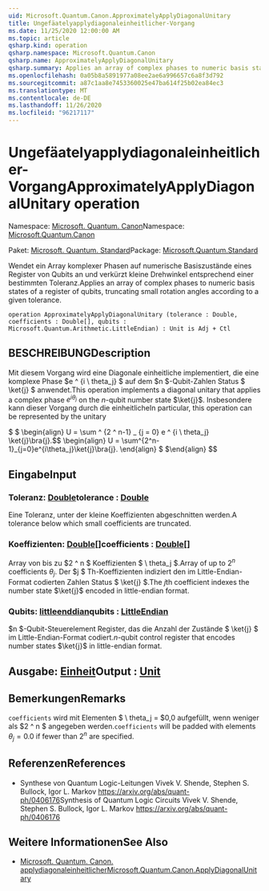 ```yaml
---
uid: Microsoft.Quantum.Canon.ApproximatelyApplyDiagonalUnitary
title: Ungefäatelyapplydiagonaleinheitlicher-Vorgang
ms.date: 11/25/2020 12:00:00 AM
ms.topic: article
qsharp.kind: operation
qsharp.namespace: Microsoft.Quantum.Canon
qsharp.name: ApproximatelyApplyDiagonalUnitary
qsharp.summary: Applies an array of complex phases to numeric basis states of a register of qubits, truncating small rotation angles according to a given tolerance.
ms.openlocfilehash: 0a05b8a5891977a08ee2ae6a996657c6a8f3d792
ms.sourcegitcommit: a87c1aa8e7453360025e47ba614f25b02ea84ec3
ms.translationtype: MT
ms.contentlocale: de-DE
ms.lasthandoff: 11/26/2020
ms.locfileid: "96217117"
---
```

# <a name="approximatelyapplydiagonalunitary-operation"></a><span data-ttu-id="e0a1d-102">Ungefäatelyapplydiagonaleinheitlicher-Vorgang</span><span class="sxs-lookup"><span data-stu-id="e0a1d-102">ApproximatelyApplyDiagonalUnitary operation</span></span>

<span data-ttu-id="e0a1d-103">Namespace: [Microsoft. Quantum. Canon](xref:Microsoft.Quantum.Canon)</span><span class="sxs-lookup"><span data-stu-id="e0a1d-103">Namespace: [Microsoft.Quantum.Canon](xref:Microsoft.Quantum.Canon)</span></span>

<span data-ttu-id="e0a1d-104">Paket: [Microsoft. Quantum. Standard](https://nuget.org/packages/Microsoft.Quantum.Standard)</span><span class="sxs-lookup"><span data-stu-id="e0a1d-104">Package: [Microsoft.Quantum.Standard](https://nuget.org/packages/Microsoft.Quantum.Standard)</span></span>


<span data-ttu-id="e0a1d-105">Wendet ein Array komplexer Phasen auf numerische Basiszustände eines Register von Qubits an und verkürzt kleine Drehwinkel entsprechend einer bestimmten Toleranz.</span><span class="sxs-lookup"><span data-stu-id="e0a1d-105">Applies an array of complex phases to numeric basis states of a register of qubits, truncating small rotation angles according to a given tolerance.</span></span>

```qsharp
operation ApproximatelyApplyDiagonalUnitary (tolerance : Double, coefficients : Double[], qubits : Microsoft.Quantum.Arithmetic.LittleEndian) : Unit is Adj + Ctl
```


## <a name="description"></a><span data-ttu-id="e0a1d-106">BESCHREIBUNG</span><span class="sxs-lookup"><span data-stu-id="e0a1d-106">Description</span></span>

<span data-ttu-id="e0a1d-107">Mit diesem Vorgang wird eine Diagonale einheitliche implementiert, die eine komplexe Phase $e ^ {i \ theta_j} $ auf dem $n $-Qubit-Zahlen Status $ \ket{j} $ anwendet.</span><span class="sxs-lookup"><span data-stu-id="e0a1d-107">This operation implements a diagonal unitary that applies a complex phase $e^{i \theta_j}$ on the $n$-qubit number state $\ket{j}$.</span></span>
<span data-ttu-id="e0a1d-108">Insbesondere kann dieser Vorgang durch die einheitliche</span><span class="sxs-lookup"><span data-stu-id="e0a1d-108">In particular, this operation can be represented by the unitary</span></span>

<span data-ttu-id="e0a1d-109">$ $ \begin{align} U = \sum ^ {2 ^ n-1} _ {j = 0} e ^ {i \ theta_j} \ket{j}\bra{j}.</span><span class="sxs-lookup"><span data-stu-id="e0a1d-109">$$ \begin{align} U = \sum^{2^n-1}_{j=0}e^{i\theta_j}\ket{j}\bra{j}.</span></span>
<span data-ttu-id="e0a1d-110">\end{align} $ $</span><span class="sxs-lookup"><span data-stu-id="e0a1d-110">\end{align} $$</span></span>

## <a name="input"></a><span data-ttu-id="e0a1d-111">Eingabe</span><span class="sxs-lookup"><span data-stu-id="e0a1d-111">Input</span></span>

### <a name="tolerance--double"></a><span data-ttu-id="e0a1d-112">Toleranz: [Double](xref:microsoft.quantum.lang-ref.double)</span><span class="sxs-lookup"><span data-stu-id="e0a1d-112">tolerance : [Double](xref:microsoft.quantum.lang-ref.double)</span></span>

<span data-ttu-id="e0a1d-113">Eine Toleranz, unter der kleine Koeffizienten abgeschnitten werden.</span><span class="sxs-lookup"><span data-stu-id="e0a1d-113">A tolerance below which small coefficients are truncated.</span></span>


### <a name="coefficients--double"></a><span data-ttu-id="e0a1d-114">Koeffizienten: [Double](xref:microsoft.quantum.lang-ref.double)[]</span><span class="sxs-lookup"><span data-stu-id="e0a1d-114">coefficients : [Double](xref:microsoft.quantum.lang-ref.double)[]</span></span>

<span data-ttu-id="e0a1d-115">Array von bis zu $2 ^ n $ Koeffizienten $ \ theta_j $.</span><span class="sxs-lookup"><span data-stu-id="e0a1d-115">Array of up to $2^n$ coefficients $\theta_j$.</span></span> <span data-ttu-id="e0a1d-116">Der $j $ Th-Koeffizienten indiziert den im Little-Endian-Format codierten Zahlen Status $ \ket{j} $.</span><span class="sxs-lookup"><span data-stu-id="e0a1d-116">The $j$th coefficient indexes the number state $\ket{j}$ encoded in little-endian format.</span></span>


### <a name="qubits--littleendian"></a><span data-ttu-id="e0a1d-117">Qubits: [littleenddian](xref:Microsoft.Quantum.Arithmetic.LittleEndian)</span><span class="sxs-lookup"><span data-stu-id="e0a1d-117">qubits : [LittleEndian](xref:Microsoft.Quantum.Arithmetic.LittleEndian)</span></span>

<span data-ttu-id="e0a1d-118">$n $-Qubit-Steuerelement Register, das die Anzahl der Zustände $ \ket{j} $ im Little-Endian-Format codiert.</span><span class="sxs-lookup"><span data-stu-id="e0a1d-118">$n$-qubit control register that encodes number states $\ket{j}$ in little-endian format.</span></span>



## <a name="output--unit"></a><span data-ttu-id="e0a1d-119">Ausgabe: [Einheit](xref:microsoft.quantum.lang-ref.unit)</span><span class="sxs-lookup"><span data-stu-id="e0a1d-119">Output : [Unit](xref:microsoft.quantum.lang-ref.unit)</span></span>



## <a name="remarks"></a><span data-ttu-id="e0a1d-120">Bemerkungen</span><span class="sxs-lookup"><span data-stu-id="e0a1d-120">Remarks</span></span>

<span data-ttu-id="e0a1d-121">`coefficients` wird mit Elementen $ \ theta_j = $0,0 aufgefüllt, wenn weniger als $2 ^ n $ angegeben werden.</span><span class="sxs-lookup"><span data-stu-id="e0a1d-121">`coefficients` will be padded with elements $\theta_j = 0.0$ if fewer than $2^n$ are specified.</span></span>

## <a name="references"></a><span data-ttu-id="e0a1d-122">Referenzen</span><span class="sxs-lookup"><span data-stu-id="e0a1d-122">References</span></span>

- <span data-ttu-id="e0a1d-123">Synthese von Quantum Logic-Leitungen Vivek V. Shende, Stephen S. Bullock, Igor L. Markov https://arxiv.org/abs/quant-ph/0406176</span><span class="sxs-lookup"><span data-stu-id="e0a1d-123">Synthesis of Quantum Logic Circuits Vivek V. Shende, Stephen S. Bullock, Igor L. Markov https://arxiv.org/abs/quant-ph/0406176</span></span>

## <a name="see-also"></a><span data-ttu-id="e0a1d-124">Weitere Informationen</span><span class="sxs-lookup"><span data-stu-id="e0a1d-124">See Also</span></span>

- [<span data-ttu-id="e0a1d-125">Microsoft. Quantum. Canon. applydiagonaleinheitlicher</span><span class="sxs-lookup"><span data-stu-id="e0a1d-125">Microsoft.Quantum.Canon.ApplyDiagonalUnitary</span></span>](xref:Microsoft.Quantum.Canon.ApplyDiagonalUnitary)